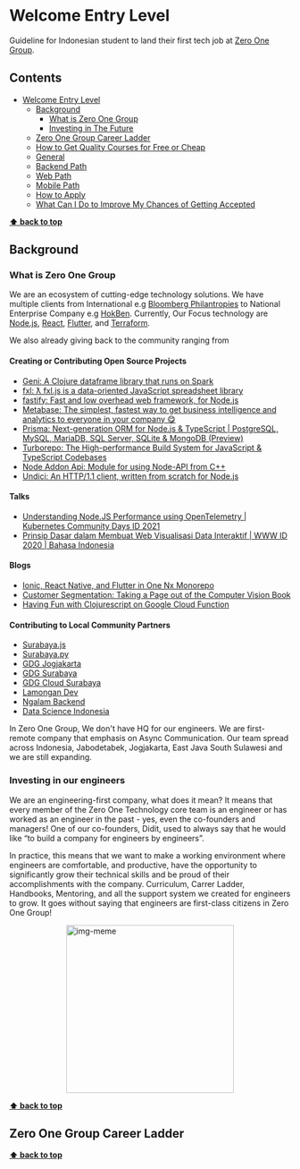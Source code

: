 # Welcome Entry Level

Guideline for Indonesian student to land their first tech job at [Zero One Group](https://www.linkedin.com/company/zeroonegroup).

## Contents

- [Welcome Entry Level](#welcome-entry-level)
  - [Background](#background)
    - [What is Zero One Group](#what-is-zero-one-group)
    - [Investing in The Future](#investing-in-the-future)
  - [Zero One Group Career Ladder](#zero-one-group-career-ladder)
  - [How to Get Quality Courses for Free or Cheap](#how-to-get-quality-courses-for-free-or-cheap)
  - [General](#General)
  - [Backend Path](#backend-path)
  - [Web Path](#web-path)
  - [Mobile Path](#mobile-path)
  - [How to Apply](#how-to-apply)
  - [What Can I Do to Improve My Chances of Getting Accepted](#what-can-i-do-to-improve-my-chances-of-getting-accepted)

**[⬆ back to top](#contents)**

## Background

### What is Zero One Group

We are an ecosystem of cutting-edge technology solutions. We have multiple clients from International e.g [Bloomberg Philantropies](https://www.bloomberg.org/) to National Enterprise Company e.g [HokBen](https://www.hokben.co.id/). Currently, Our Focus technology are [Node.js](https://nodejs.org/en/), [React](https://reactjs.org/), [Flutter](https://flutter.dev), and [Terraform](https://terraform.io).

We also already giving back to the community ranging from

#### Creating or Contributing Open Source Projects

- [Geni: A Clojure dataframe library that runs on Spark](https://github.com/zero-one-group/geni)
- [fxl: ƛ fxl.js is a data-oriented JavaScript spreadsheet library](https://github.com/zero-one-group/fxl.js)
- [fastify: Fast and low overhead web framework, for Node.js](https://github.com/fastify/fastify)
- [Metabase: The simplest, fastest way to get business intelligence and analytics to everyone in your company 😋](https://github.com/metabase/metabase)
- [Prisma: Next-generation ORM for Node.js & TypeScript | PostgreSQL, MySQL, MariaDB, SQL Server, SQLite & MongoDB (Preview)](https://github.com/prisma/prisma)
- [Turborepo: The High-performance Build System for JavaScript & TypeScript Codebases](https://github.com/vercel/turborepo)
- [Node Addon Api: Module for using Node-API from C++](https://github.com/nodejs/node-addon-api)
- [Undici: An HTTP/1.1 client, written from scratch for Node.js](https://github.com/nodejs/undici)

#### Talks

- [Understanding Node.JS Performance using OpenTelemetry | Kubernetes Community Days ID 2021](https://www.youtube.com/watch?v=0Enmo1kFNSE)
- [Prinsip Dasar dalam Membuat Web Visualisasi Data Interaktif | WWW ID 2020 | Bahasa Indonesia](https://www.youtube.com/watch?v=OPX2l1P96nE)

#### Blogs

- [Ionic, React Native, and Flutter in One Nx Monorepo](medium.com/@zeroonegroup/ionic-react-native-and-flutter-in-one-nx-monorepo-ff58196a0125)
- [Customer Segmentation: Taking a Page out of the Computer Vision Book](https://medium.com/zero-one-group/customer-segmentation-taking-a-page-out-of-the-computer-vision-book-af02155ccf53)
- [Having Fun with Clojurescript on Google Cloud Function](https://medium.com/zero-one-group/having-fun-with-clojurescript-on-google-cloud-function-8434d5f94d25)

#### Contributing to Local Community Partners

- [Surabaya.js](https://surabayajs.org)
- [Surabaya.py](https://surabayapy.github.io/)
- [GDG Jogjakarta](https://gdg.community.dev/gdg-jogjakarta/)
- [GDG Surabaya](https://gdg.community.dev/gdg-surabaya/)
- [GDG Cloud Surabaya](https://gdg.community.dev/gdg-cloud-surabaya/)
- [Lamongan Dev](https://www.instagram.com/lamongandev/?hl=en)
- [Ngalam Backend](https://www.instagram.com/ngalambackend/?hl=en)
- [Data Science Indonesia](https://datascience.or.id/)

In Zero One Group, We don't have HQ for our engineers. We are first-remote company that emphasis on Async Communication. Our team spread across Indonesia, Jabodetabek, Jogjakarta, East Java South Sulawesi and we are still expanding.

### Investing in our engineers

We are an engineering-first company, what does it mean? It means that every member of the Zero One Technology core team is an engineer or has worked as an engineer in the past - yes, even the co-founders and managers! One of our co-founders, Didit, used to always say that he would like “to build a company for engineers by engineers”.

In practice, this means that we want to make a working environment where engineers are comfortable, and productive, have the opportunity to significantly grow their technical skills and be proud of their accomplishments with the company. Curriculum, Carrer Ladder, Handbooks, Mentoring, and all the support system we created for engineers to grow. It goes without saying that engineers are first-class citizens in Zero One Group!

![img-meme](https://media-exp1.licdn.com/dms/image/C4E22AQGDqX_ndnVTbQ/feedshare-shrink_1280/0/1647679556312?e=2147483647&v=beta&t=Ovj1NKFFyVhNZ1VmfpvkqehN_dwLCjGy8jorC9hTs5c)

<style type="text/css">
    img {
        width: 300px;
        display: block;
        margin-left: auto;
        margin-right: auto;
    }
</style>

**[⬆ back to top](#contents)**

## Zero One Group Career Ladder

**[⬆ back to top](#contents)**
